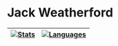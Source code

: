 # Jack Weatherford

| [![Stats](https://github-readme-stats.vercel.app/api?username=jackweatherford&hide=prs,issues,contribs&count_private=true&show_icons=true&theme=vue&custom_title=Jack\'s%20Stats)](https://github.com/jackweatherford) | [![Languages](https://github-readme-stats.vercel.app/api/top-langs/?username=jackweatherford&layout=compact&count_private=true&show_icons=true&theme=vue)](https://github.com/jackweatherford) |
| - | - |
